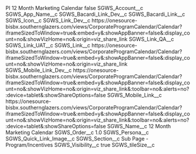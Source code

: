 <?xml version="1.0" encoding="UTF-8"?>
<CustomMetadata xmlns="http://soap.sforce.com/2006/04/metadata" xmlns:xsi="http://www.w3.org/2001/XMLSchema-instance" xmlns:xsd="http://www.w3.org/2001/XMLSchema">
    <label>PI 12 Month Marketing Calendar</label>
    <protected>false</protected>
    <values>
        <field>SGWS_Account__c</field>
        <value xsi:nil="true"/>
    </values>
    <values>
        <field>SGWS_App_Name__c</field>
        <value xsi:nil="true"/>
    </values>
    <values>
        <field>SGWS_Bacardi_Link_Dev__c</field>
        <value xsi:nil="true"/>
    </values>
    <values>
        <field>SGWS_Bacardi_Link__c</field>
        <value xsi:nil="true"/>
    </values>
    <values>
        <field>SGWS_Icon__c</field>
        <value xsi:nil="true"/>
    </values>
    <values>
        <field>SGWS_Link_Dev__c</field>
        <value xsi:type="xsd:string">https://onesource-bisbx.southernglazers.com/views/CorporateProgramCalendar/Calendar?iframeSizedToWindow=true&amp;:embed=y&amp;:showAppBanner=false&amp;:display_count=no&amp;:showVizHome=no&amp;:origin=viz_share_link</value>
    </values>
    <values>
        <field>SGWS_Link_QA__c</field>
        <value xsi:nil="true"/>
    </values>
    <values>
        <field>SGWS_Link_UAT__c</field>
        <value xsi:nil="true"/>
    </values>
    <values>
        <field>SGWS_Link__c</field>
        <value xsi:type="xsd:string">https://onesource-bisbx.southernglazers.com/views/CorporateProgramCalendar/Calendar?iframeSizedToWindow=true&amp;:embed=y&amp;:showAppBanner=false&amp;:display_count=no&amp;:showVizHome=no&amp;:origin=viz_share_link</value>
    </values>
    <values>
        <field>SGWS_Mobile_Link_Dev__c</field>
        <value xsi:type="xsd:string">https://onesource-bisbx.southernglazers.com/views/CorporateProgramCalendar/Calendar?iframeSizedToWindow=true&amp;:embed=y&amp;:showAppBanner=false&amp;:display_count=no&amp;:showVizHome=no&amp;:origin=viz_share_link&amp;:toolbar=no&amp;:alerts=no?:device=tablet&amp;:showShareOptions=false</value>
    </values>
    <values>
        <field>SGWS_Mobile_Link__c</field>
        <value xsi:type="xsd:string">https://onesource-bisbx.southernglazers.com/views/CorporateProgramCalendar/Calendar?iframeSizedToWindow=true&amp;:embed=y&amp;:showAppBanner=false&amp;:display_count=no&amp;:showVizHome=no&amp;:origin=viz_share_link&amp;:toolbar=no&amp;:alerts=no?:device=tablet&amp;:showShareOptions=false</value>
    </values>
    <values>
        <field>SGWS_Name__c</field>
        <value xsi:type="xsd:string">12 Month Marketing Calendar</value>
    </values>
    <values>
        <field>SGWS_Order__c</field>
        <value xsi:type="xsd:double">1.0</value>
    </values>
    <values>
        <field>SGWS_Persona__c</field>
        <value xsi:nil="true"/>
    </values>
    <values>
        <field>SGWS_Quick_Link_Image__c</field>
        <value xsi:nil="true"/>
    </values>
    <values>
        <field>SGWS_Section__c</field>
        <value xsi:type="xsd:string">Sub Page - Program/Incentives</value>
    </values>
    <values>
        <field>SGWS_Visibility__c</field>
        <value xsi:type="xsd:boolean">true</value>
    </values>
    <values>
        <field>SGWS_tileSize__c</field>
        <value xsi:nil="true"/>
    </values>
</CustomMetadata>
